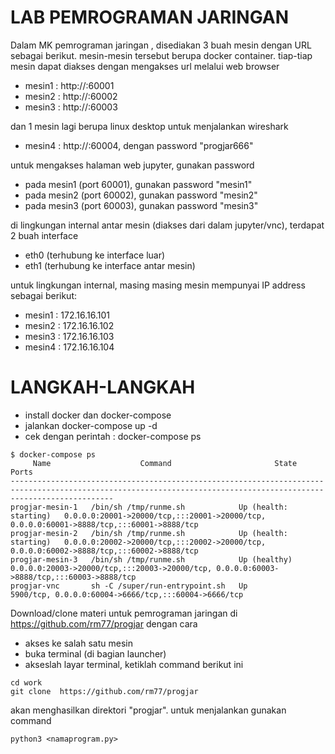 # LAB PEMROGRAMAN JARINGAN

Dalam MK pemrograman jaringan , disediakan 3 buah mesin dengan URL  sebagai berikut.
mesin-mesin tersebut berupa docker container. tiap-tiap mesin dapat diakses dengan mengakses url melalui web browser

- mesin1 : http://<IPaddress>:60001
- mesin2 : http://<IPaddress>:60002
- mesin3 : http://<IPaddress>:60003

dan 1 mesin lagi berupa linux desktop untuk menjalankan wireshark
- mesin4 : http://<IPaddress>:60004, dengan password "progjar666"


untuk mengakses halaman web jupyter, gunakan password
- pada mesin1 (port 60001), gunakan password "mesin1"
- pada mesin2 (port 60002), gunakan password "mesin2"
- pada mesin3 (port 60003), gunakan password "mesin3"

di lingkungan internal antar mesin (diakses dari dalam jupyter/vnc), terdapat 2 buah interface 
- eth0 (terhubung ke interface luar)
- eth1 (terhubung ke interface antar mesin)

untuk lingkungan internal, masing masing mesin mempunyai IP address sebagai berikut:
- mesin1 : 172.16.16.101
- mesin2 : 172.16.16.102
- mesin3 : 172.16.16.103
- mesin4 : 172.16.16.104


# LANGKAH-LANGKAH

- install docker dan docker-compose
- jalankan docker-compose up -d
- cek dengan perintah : docker-compose ps

```
$ docker-compose ps
     Name                    Command                       State                                                    Ports                                          
-------------------------------------------------------------------------------------------------------------------------------------------------------------------
progjar-mesin-1   /bin/sh /tmp/runme.sh            Up (health: starting)   0.0.0.0:20001->20000/tcp,:::20001->20000/tcp, 0.0.0.0:60001->8888/tcp,:::60001->8888/tcp
progjar-mesin-2   /bin/sh /tmp/runme.sh            Up (health: starting)   0.0.0.0:20002->20000/tcp,:::20002->20000/tcp, 0.0.0.0:60002->8888/tcp,:::60002->8888/tcp
progjar-mesin-3   /bin/sh /tmp/runme.sh            Up (healthy)            0.0.0.0:20003->20000/tcp,:::20003->20000/tcp, 0.0.0.0:60003->8888/tcp,:::60003->8888/tcp
progjar-vnc       sh -C /super/run-entrypoint.sh   Up                      5900/tcp, 0.0.0.0:60004->6666/tcp,:::60004->6666/tcp                                    

```

Download/clone materi untuk pemrograman jaringan di https://github.com/rm77/progjar dengan cara
- akses ke salah satu mesin
- buka terminal (di bagian launcher)
- akseslah layar terminal, ketiklah command berikut ini

```
cd work
git clone  https://github.com/rm77/progjar
```  

akan menghasilkan direktori "progjar".
untuk menjalankan gunakan command 

```
python3 <namaprogram.py>
```
